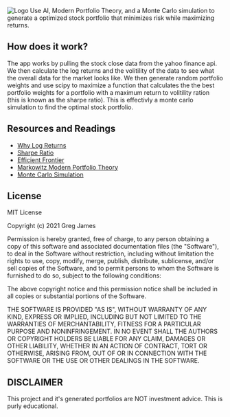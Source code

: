 ![Logo](https://i.imgur.com/955FRvs.png)
Use AI, Modern Portfolio Theory, and a Monte Carlo simulation to generate a optimized stock portfolio that minimizes risk while maximizing returns.


## How does it work?
The app works by pulling the stock close data from the yahoo finance api. We then calculate the log returns and the volitility of the data to see what the overall data for the market looks like. We then generate random portfolio weights and use scipy to maximize a function that calculates the the best portfolio weights for a portfolio with a maximum return to volitility ration (this is known as the sharpe ratio). This is effectivly a monte carlo simulation to find the optimal stock portfolio.


## Resources and Readings

- [Why Log Returns](https://quantivity.wordpress.com/2011/02/21/why-log-returns/)
- [Sharpe Ratio](https://www.investopedia.com/terms/s/sharperatio.asp)
- [Efficient Frontier](https://www.investopedia.com/terms/e/efficientfrontier.asp)
- [Markowitz Modern Portfolio Theory](https://www.investopedia.com/terms/m/modernportfoliotheory.asp)
- [Monte Carlo Simulation](https://www.investopedia.com/terms/m/montecarlosimulation.asp)


## License
MIT License

Copyright (c) 2021 Greg James

Permission is hereby granted, free of charge, to any person obtaining a copy
of this software and associated documentation files (the "Software"), to deal
in the Software without restriction, including without limitation the rights
to use, copy, modify, merge, publish, distribute, sublicense, and/or sell
copies of the Software, and to permit persons to whom the Software is
furnished to do so, subject to the following conditions:

The above copyright notice and this permission notice shall be included in all
copies or substantial portions of the Software.

THE SOFTWARE IS PROVIDED "AS IS", WITHOUT WARRANTY OF ANY KIND, EXPRESS OR
IMPLIED, INCLUDING BUT NOT LIMITED TO THE WARRANTIES OF MERCHANTABILITY,
FITNESS FOR A PARTICULAR PURPOSE AND NONINFRINGEMENT. IN NO EVENT SHALL THE
AUTHORS OR COPYRIGHT HOLDERS BE LIABLE FOR ANY CLAIM, DAMAGES OR OTHER
LIABILITY, WHETHER IN AN ACTION OF CONTRACT, TORT OR OTHERWISE, ARISING FROM,
OUT OF OR IN CONNECTION WITH THE SOFTWARE OR THE USE OR OTHER DEALINGS IN THE
SOFTWARE.

## DISCLAIMER
This project and it's generated portfolios are NOT investment advice. This is purly educational.
